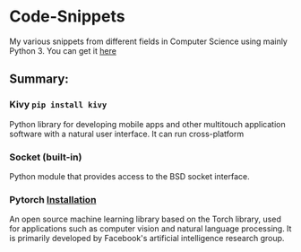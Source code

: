 # Code-Snippets
My various snippets from different fields in Computer Science using mainly Python 3. You can get it [here](https://www.python.org/downloads/)

## Summary:
### Kivy `pip install kivy`
Python library for developing mobile apps and other multitouch application software with a natural user interface. It can run cross-platform

### Socket (built-in)
Python module that provides access to the BSD socket interface. 

### Pytorch [Installation](https://pytorch.org/get-started/locally/)
An open source machine learning library based on the Torch library, used for applications such as computer vision and natural language processing. It is primarily developed by Facebook's artificial intelligence research group.
